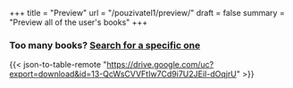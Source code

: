 
+++
title = "Preview"
url = "/pouzivatel1/preview/"
draft = false
summary = "Preview all of the user's books"
+++

### Too many books? [Search for a specific one](/pouzivatel1/search/)
{{< json-to-table-remote "https://drive.google.com/uc?export=download&id=13-QcWsCVVFtIw7Cd9i7U2JEiI-dOqjrU" >}}




